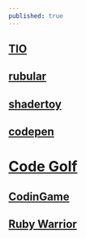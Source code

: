 ```yaml
---
published: true
---
```

## [TIO](https://tio.run/#)

## [rubular](http://rubular.com/)

## [shadertoy](https://www.shadertoy.com/view/ldlcRf)

## [codepen](https://codepen.io/)


# [Code Golf](https://codegolf.stackexchange.com/)

## [CodinGame](https://www.codingame.com/home)

## [Ruby Warrior](https://www.bloc.io/ruby-warrior#/)